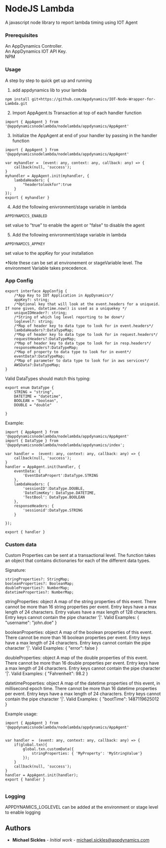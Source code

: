 # NodeJS Lambda

A javascript node library to report lambda timing using IOT Agent


### Prerequisites

An AppDynamics Controller.  
An AppDynamics IOT API Key.  
NPM

### Usage 

A step by step to quick get up and running 

1. add appdynamics lib to your lambda

```
npm install git+https://github.com/Appdynamics/IOT-Node-Wrapper-for-Lambda.git
```

2. Import AppAgent.ts Transaction at top of each handler function

```
import { AppAgent } from '@appdynamicsnodelambda/nodelambda/appdynamics/AppAgent'
```

3.  Initialize the AppAgent at end of your handler by passing in the handler function
```
import { AppAgent } from '@appdynamicsnodelambda/nodelambda/appdynamics/AppAgent'

var myhandler =  (event: any, context: any, callback: any) => {
    callback(null, 'success');
}
myhandler = AppAgent.init(myhandler, {
    lambdaHeaders: {
        "headertolookfor":true
    }
});
export { myhandler }
```
4.  Add the following enivronment/stage variable in lambda

```
APPDYNAMICS_ENABLED
```
set value to "true" to enable the agent or "false" to disable the agent

5.  Add the following enivronment/stage variable in lambda

```
APPDYNAMICS_APPKEY
```
set value to the appKey for your installation

*Note these can be set at environement or stageVariable level.  The environment Variable takes precedence.


### App Config
```
export interface AppConfig {
    /*App Key to IOT Application in AppDynamics*/
    appKey?: string;
    /*Optional key that will look at the event.headers for a uniqueid.  If none given, datetime.now() is used as a uniquekey */
    uniqueIDHeader?: string;
    /*String of which log level reporting to be done*/
    loglevel?: string;
    /*Map of header key to data type to look for in event.headers*/
    lambdaHeaders?:DataTypeMap;
    /*Map of header key to data type to look for in request.headers*/
    requestHeaders?:DataTypeMap;
    /*Map of header key to data type to look for in resp.headers*/
    responseHeaders?:DataTypeMap;
    /*Map of property to data type to look for in event*/
    eventData?:DataTypeMap;
    /*Map of parameter to data type to look for in aws services*/
    AWSData?:DataTypeMap;
}
```

Valid DataTypes should match this typing:
```
export enum DataType {
    STRING = "string",
    DATETIME = "datetime",
    BOOLEAN = "boolean",
    DOUBLE = "double"

}
```


Example:
```
import { AppAgent } from '@appdynamicsnodelambda/nodelambda/appdynamics/AppAgent'
import { DataType } from '@appdynamicsnodelambda/nodelambda/appdynamics/index';

var handler =  (event: any, context: any, callback: any) => {
    callback(null, 'success');
}
handler = AppAgent.init(handler, {
    eventData: {
        'EventDataPropert':DataType.STRING
    },    
    lambdaHeaders: {
        'sessionID':DataType.DOUBLE,
        'DateTimeKey': DataType.DATETIME,
        'TestBool': DataType.BOOLEAN
    },
    responseHeaders: {
        'sessionid':DataType.STRING
    }

});

export { handler }
```

### Custom data

Custom Properties can be sent at a transactional level.  The function takes an object that contains dictionaries for each of the different data types.

Signature:

```
stringProperties?: StringMap;
booleanProperties?: BooleanMap;
doubleProperties?: NumberMap;
datetimeProperties?: NumberMap;
```

stringProperties: object
A map of the string properties of this event. There cannot be more than 16 string properties per event. Entry keys have a max length of 24 characters. Entry values have a max length of 128 characters. Entry keys cannot contain the pipe character '|'. Valid Examples: { "username": "john.doe" }

booleanProperties: object
A map of the boolean properties of this event. There cannot be more than 16 boolean properties per event. Entry keys have a max length of 24 characters. Entry keys cannot contain the pipe character '|'. Valid Examples: { "error": false }

doubleProperties: object
A map of the double properties of this event. There cannot be more than 16 double properties per event. Entry keys have a max length of 24 characters. Entry keys cannot contain the pipe character '|'. Valid Examples: { "Fahrenheit": 98.2 }

datetimeProperties: object
A map of the datetime properties of this event, in millisecond epoch time. There cannot be more than 16 datetime properties per event. Entry keys have a max length of 24 characters. Entry keys cannot contain the pipe character '|'. Valid Examples: { "bootTime": 1487119625012 }



Example usage:

```
import { AppAgent } from '@appdynamicsnodelambda/nodelambda/appdynamics/AppAgent'


var handler =  (event: any, context: any, callback: any) => {
    if(global.txn){
        global.txn.customData({
            stringProperties: { 'MyProperty': 'MyStringValue'}
        });
    }
    callback(null, 'success');
}
handler = AppAgent.init(handler);
export { handler }


```

### Logging
APPDYNAMICS_LOGLEVEL can be added at the environment or stage level to enable logging


## Authors

* **Michael Sickles** - *Initial work* - michael.sickles@appdynamics.com
